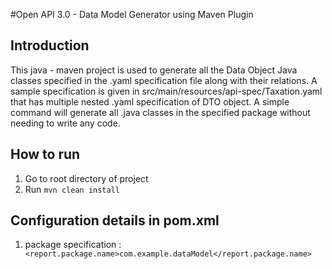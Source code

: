 #Open API 3.0 - Data Model Generator using Maven Plugin

## Introduction
This java - maven project is used to generate all the Data Object Java classes specified in the .yaml specification file along with their relations.
A sample specification is given in src/main/resources/api-spec/Taxation.yaml that has multiple nested .yaml specification of DTO object.
A simple command will generate all .java classes in the specified package without needing to write any code.

## How to run
1. Go to root directory of project
2. Run `mvn clean install`

## Configuration details in pom.xml
1. package specification : ` <report.package.name>com.example.dataModel</report.package.name>`


 
